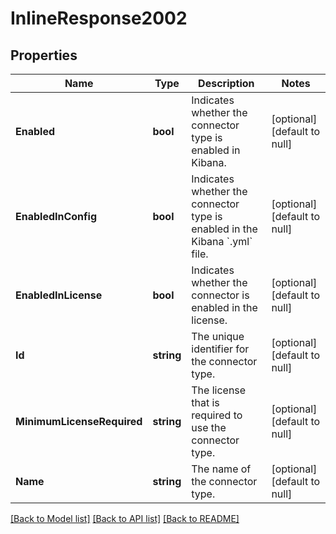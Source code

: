 # InlineResponse2002

## Properties
Name | Type | Description | Notes
------------ | ------------- | ------------- | -------------
**Enabled** | **bool** | Indicates whether the connector type is enabled in Kibana. | [optional] [default to null]
**EnabledInConfig** | **bool** | Indicates whether the connector type is enabled in the Kibana &#x60;.yml&#x60; file. | [optional] [default to null]
**EnabledInLicense** | **bool** | Indicates whether the connector is enabled in the license. | [optional] [default to null]
**Id** | **string** | The unique identifier for the connector type. | [optional] [default to null]
**MinimumLicenseRequired** | **string** | The license that is required to use the connector type. | [optional] [default to null]
**Name** | **string** | The name of the connector type. | [optional] [default to null]

[[Back to Model list]](../README.md#documentation-for-models) [[Back to API list]](../README.md#documentation-for-api-endpoints) [[Back to README]](../README.md)


